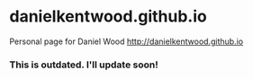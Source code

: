 # danielkentwood.github.io
Personal page for Daniel Wood http://danielkentwood.github.io
### This is outdated. I'll update soon!

